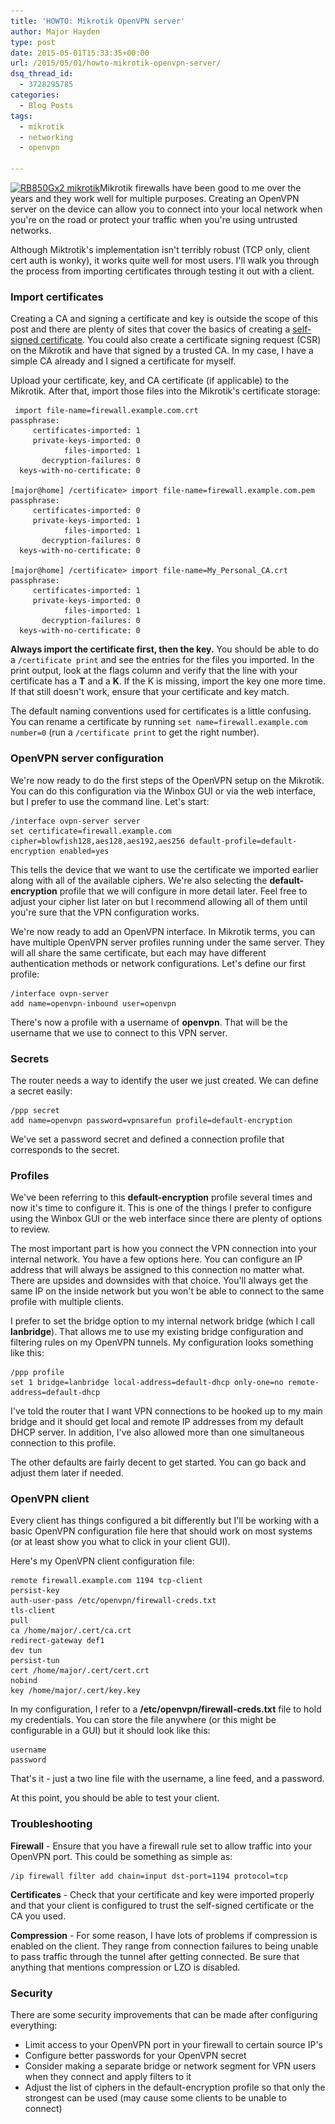 ```yaml
---
title: 'HOWTO: Mikrotik OpenVPN server'
author: Major Hayden
type: post
date: 2015-05-01T15:33:35+00:00
url: /2015/05/01/howto-mikrotik-openvpn-server/
dsq_thread_id:
  - 3728295785
categories:
  - Blog Posts
tags:
  - mikrotik
  - networking
  - openvpn

---
```

[<img src="/wp-content/uploads/2015/05/rb850_picture-300x300.jpg" alt="RB850Gx2 mikrotik" width="300" height="300" class="alignright size-medium wp-image-5543" srcset="/wp-content/uploads/2015/05/rb850_picture-300x300.jpg 300w, /wp-content/uploads/2015/05/rb850_picture-150x150.jpg 150w, /wp-content/uploads/2015/05/rb850_picture.jpg 800w" sizes="(max-width: 300px) 100vw, 300px" />][1]Mikrotik firewalls have been good to me over the years and they work well for multiple purposes. Creating an OpenVPN server on the device can allow you to connect into your local network when you're on the road or protect your traffic when you're using untrusted networks.

Although Miktrotik's implementation isn't terribly robust (TCP only, client cert auth is wonky), it works quite well for most users. I'll walk you through the process from importing certificates through testing it out with a client.

<!--more-->

### Import certificates

Creating a CA and signing a certificate and key is outside the scope of this post and there are plenty of sites that cover the basics of creating a [self-signed certificate][2]. You could also create a certificate signing request (CSR) on the Mikrotik and have that signed by a trusted CA. In my case, I have a simple CA already and I signed a certificate for myself.

Upload your certificate, key, and CA certificate (if applicable) to the Mikrotik. After that, import those files into the Mikrotik's certificate storage:

```
 import file-name=firewall.example.com.crt
passphrase:
     certificates-imported: 1
     private-keys-imported: 0
            files-imported: 1
       decryption-failures: 0
  keys-with-no-certificate: 0

[major@home] /certificate> import file-name=firewall.example.com.pem
passphrase:
     certificates-imported: 0
     private-keys-imported: 1
            files-imported: 1
       decryption-failures: 0
  keys-with-no-certificate: 0

[major@home] /certificate> import file-name=My_Personal_CA.crt
passphrase:
     certificates-imported: 1
     private-keys-imported: 0
            files-imported: 1
       decryption-failures: 0
  keys-with-no-certificate: 0
```


**Always import the certificate first, then the key.** You should be able to do a `/certificate print` and see the entries for the files you imported. In the print output, look at the flags column and verify that the line with your certificate has a **T** and a **K**. If the K is missing, import the key one more time. If that still doesn't work, ensure that your certificate and key match.

The default naming conventions used for certificates is a little confusing. You can rename a certificate by running `set name=firewall.example.com number=0` (run a `/certificate print` to get the right number).

### OpenVPN server configuration

We're now ready to do the first steps of the OpenVPN setup on the Mikrotik. You can do this configuration via the Winbox GUI or via the web interface, but I prefer to use the command line. Let's start:

```
/interface ovpn-server server
set certificate=firewall.example.com cipher=blowfish128,aes128,aes192,aes256 default-profile=default-encryption enabled=yes
```


This tells the device that we want to use the certificate we imported earlier along with all of the available ciphers. We're also selecting the **default-encryption** profile that we will configure in more detail later. Feel free to adjust your cipher list later on but I recommend allowing all of them until you're sure that the VPN configuration works.

We're now ready to add an OpenVPN interface. In Mikrotik terms, you can have multiple OpenVPN server profiles running under the same server. They will all share the same certificate, but each may have different authentication methods or network configurations. Let's define our first profile:

```
/interface ovpn-server
add name=openvpn-inbound user=openvpn
```


There's now a profile with a username of **openvpn**. That will be the username that we use to connect to this VPN server.

### Secrets

The router needs a way to identify the user we just created. We can define a secret easily:

```
/ppp secret
add name=openvpn password=vpnsarefun profile=default-encryption
```


We've set a password secret and defined a connection profile that corresponds to the secret.

### Profiles

We've been referring to this **default-encryption** profile several times and now it's time to configure it. This is one of the things I prefer to configure using the Winbox GUI or the web interface since there are plenty of options to review.

The most important part is how you connect the VPN connection into your internal network. You have a few options here. You can configure an IP address that will always be assigned to this connection no matter what. There are upsides and downsides with that choice. You'll always get the same IP on the inside network but you won't be able to connect to the same profile with multiple clients.

I prefer to set the bridge option to my internal network bridge (which I call **lanbridge**). That allows me to use my existing bridge configuration and filtering rules on my OpenVPN tunnels. My configuration looks something like this:

```
/ppp profile
set 1 bridge=lanbridge local-address=default-dhcp only-one=no remote-address=default-dhcp
```


I've told the router that I want VPN connections to be hooked up to my main bridge and it should get local and remote IP addresses from my default DHCP server. In addition, I've also allowed more than one simultaneous connection to this profile.

The other defaults are fairly decent to get started. You can go back and adjust them later if needed.

### OpenVPN client

Every client has things configured a bit differently but I'll be working with a basic OpenVPN configuration file here that should work on most systems (or at least show you what to click in your client GUI).

Here's my OpenVPN client configuration file:

```
remote firewall.example.com 1194 tcp-client
persist-key
auth-user-pass /etc/openvpn/firewall-creds.txt
tls-client
pull
ca /home/major/.cert/ca.crt
redirect-gateway def1
dev tun
persist-tun
cert /home/major/.cert/cert.crt
nobind
key /home/major/.cert/key.key
```


In my configuration, I refer to a **/etc/openvpn/firewall-creds.txt** file to hold my credentials. You can store the file anywhere (or this might be configurable in a GUI) but it should look like this:

```
username
password
```


That's it - just a two line file with the username, a line feed, and a password.

At this point, you should be able to test your client.

### Troubleshooting

**Firewall** - Ensure that you have a firewall rule set to allow traffic into your OpenVPN port. This could be something as simple as:

```
/ip firewall filter add chain=input dst-port=1194 protocol=tcp
```


**Certificates** - Check that your certificate and key were imported properly and that your client is configured to trust the self-signed certificate or the CA you used.

**Compression** - For some reason, I have lots of problems if compression is enabled on the client. They range from connection failures to being unable to pass traffic through the tunnel after getting connected. Be sure that anything that mentions compression or LZO is disabled.

### Security

There are some security improvements that can be made after configuring everything:

  * Limit access to your OpenVPN port in your firewall to certain source IP's
  * Configure better passwords for your OpenVPN secret
  * Consider making a separate bridge or network segment for VPN users when they connect and apply filters to it
  * Adjust the list of ciphers in the default-encryption profile so that only the strongest can be used (may cause some clients to be unable to connect)

 [1]: /wp-content/uploads/2015/05/rb850_picture.jpg
 [2]: /2007/08/02/generate-self-signed-certificate-and-key-in-one-line/
